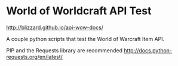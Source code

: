 # World of Worldcraft API Test

http://blizzard.github.io/api-wow-docs/

A couple python scripts that test the World of Warcraft Item API.

PIP and the Requests library are recommended
http://docs.python-requests.org/en/latest/
